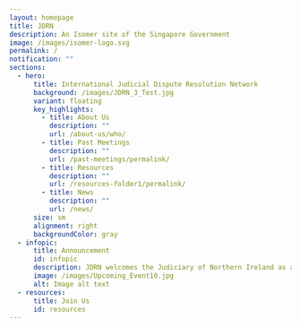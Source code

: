 ```yaml
---
layout: homepage
title: JDRN
description: An Isomer site of the Singapore Government
image: /images/isomer-logo.svg
permalink: /
notification: ""
sections:
  - hero:
      title: International Judicial Dispute Resolution Network
      background: /images/JDRN_3_Test.jpg
      variant: floating
      key_highlights:
        - title: About Us
          description: ""
          url: /about-us/who/
        - title: Past Meetings
          description: ""
          url: /past-meetings/permalink/
        - title: Resources
          description: ""
          url: /resources-folder1/permalink/
        - title: News
          description: ""
          url: /news/
      size: sm
      alignment: right
      backgroundColor: gray
  - infopic:
      title: Announcement
      id: infopic
      description: JDRN welcomes the Judiciary of Northern Ireland as an Observer
      image: /images/Upcoming_Event10.jpg
      alt: Image alt text
  - resources:
      title: Join Us
      id: resources
---
```


